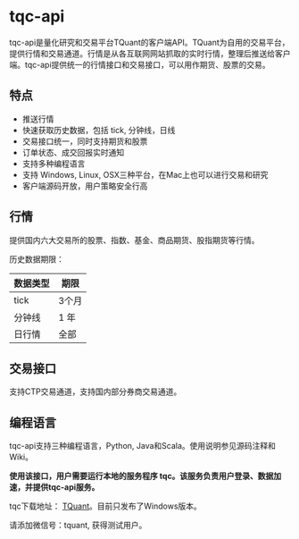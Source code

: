 # tqc-api

tqc-api是量化研究和交易平台TQuant的客户端API。TQuant为自用的交易平台，提供行情和交易通道。行情是从各互联网网站抓取的实时行情，整理后推送给客户端。tqc-api提供统一的行情接口和交易接口，可以用作期货、股票的交易。

## 特点

* 推送行情
* 快速获取历史数据，包括 tick, 分钟线，日线
* 交易接口统一，同时支持期货和股票
* 订单状态、成交回报实时通知
* 支持多种编程语言
* 支持 Windows, Linux, OSX三种平台，在Mac上也可以进行交易和研究
* 客户端源码开放，用户策略安全行高

## 行情

提供国内六大交易所的股票、指数、基金、商品期货、股指期货等行情。

历史数据期限：

| 数据类型 | 期限   |
| ---- | ---- |
| tick | 3个月  |
| 分钟线  | 1 年  |
| 日行情  | 全部   |

## 交易接口

支持CTP交易通道，支持国内部分券商交易通道。

## 编程语言
tqc-api支持三种编程语言，Python, Java和Scala。使用说明参见源码注释和Wiki。



**使用该接口，用户需要运行本地的服务程序 tqc。该服务负责用户登录、数据加速，并提供tqc-api服务。**

tqc下载地址： [TQuant](http://tquant.oicp.net/tqc)。目前只发布了Windows版本。

请添加微信号：tquant, 获得测试用户。